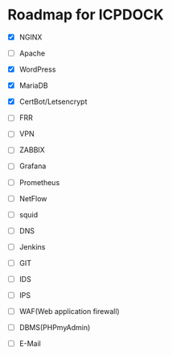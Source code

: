 # Roadmap for ICPDOCK

- [x] NGINX
- [ ] Apache
- [x] WordPress
- [x] MariaDB
- [x] CertBot/Letsencrypt
- [ ] FRR
- [ ] VPN
- [ ] ZABBIX
- [ ] Grafana
- [ ] Prometheus
- [ ] NetFlow
- [ ] squid
- [ ] DNS
- [ ] Jenkins
- [ ] GIT
- [ ] IDS
- [ ] IPS
- [ ] WAF(Web application firewall)
- [ ] DBMS(PHPmyAdmin)
- [ ] E-Mail

